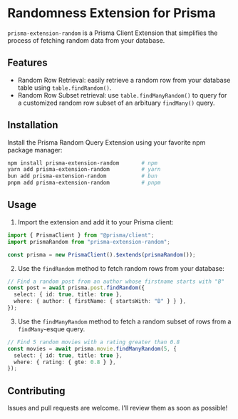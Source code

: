 # Randomness Extension for Prisma

`prisma-extension-random` is a Prisma Client Extension that simplifies the process of fetching random data from your database.

## Features

- Random Row Retrieval: easily retrieve a random row from your database table using `table.findRandom()`.
- Random Row Subset retrieval: use `table.findManyRandom()` to query for a customized random row subset of an arbituary `findMany()` query.

## Installation

Install the Prisma Random Query Extension using your favorite npm package manager:

```bash
npm install prisma-extension-random       # npm
yarn add prisma-extension-random          # yarn
bun add prisma-extension-random           # bun
pnpm add prisma-extension-random          # pnpm
```

## Usage

1. Import the extension and add it to your Prisma client:

```typescript
import { PrismaClient } from "@prisma/client";
import prismaRandom from "prisma-extension-random";

const prisma = new PrismaClient().$extends(prismaRandom());
```

2. Use the `findRandom` method to fetch random rows from your database:

```typescript
// Find a random post from an author whose firstname starts with "B"
const post = await prisma.post.findRandom({
  select: { id: true, title: true },
  where: { author: { firstName: { startsWith: "B" } } },
});
```

3. Use the `findManyRandom` method to fetch a random subset of rows from a `findMany`-esque query.

```typescript
// Find 5 random movies with a rating greater than 0.8
const movies = await prisma.movie.findManyRandom(5, {
  select: { id: true, title: true },
  where: { rating: { gte: 0.8 } },
});
```

## Contributing

Issues and pull requests are welcome. I'll review them as soon as possible!
